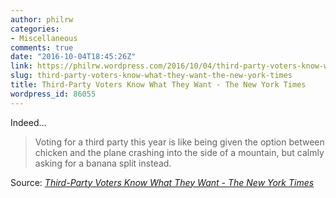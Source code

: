 ```yaml
---
author: philrw
categories:
- Miscellaneous
comments: true
date: "2016-10-04T18:45:26Z"
link: https://philrw.wordpress.com/2016/10/04/third-party-voters-know-what-they-want-the-new-york-times/
slug: third-party-voters-know-what-they-want-the-new-york-times
title: Third-Party Voters Know What They Want - The New York Times
wordpress_id: 86055
---
```


Indeed...


<blockquote>Voting for a third party this year is like being given the option between chicken and the plane crashing into the side of a mountain, but calmly asking for a banana split instead.</blockquote>


Source: _[Third-Party Voters Know What They Want - The New York Times](http://www.nytimes.com/2016/10/04/opinion/campaign-stops/third-party-voters-know-what-they-want.html)_
